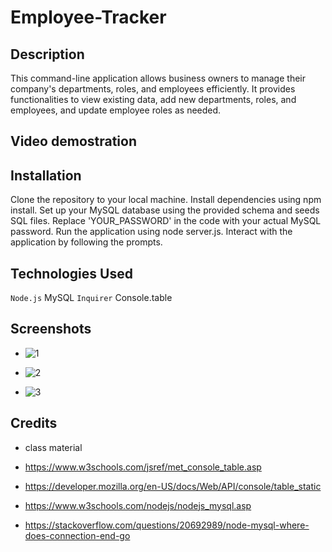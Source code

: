 # Employee-Tracker



## Description

This command-line application allows business owners to manage their company's departments, roles, and employees efficiently. It provides functionalities to view existing data, add new departments, roles, and employees, and update employee roles as needed.

## Video demostration 



## Installation
Clone the repository to your local machine.
Install dependencies using npm install.
Set up your MySQL database using the provided schema and seeds SQL files.
Replace 'YOUR_PASSWORD' in the code with your actual MySQL password.
Run the application using node server.js.
Interact with the application by following the prompts.

## Technologies Used
` Node.js
` MySQL
` Inquirer
` Console.table

## Screenshots
- ![1](https://github.com/caiman48/Employee-Tracker/assets/102683872/1fb73ee1-6a5c-4d89-8b58-022af77e1bb2)

- ![2](https://github.com/caiman48/Employee-Tracker/assets/102683872/c2d5eac2-d98c-4c10-9a35-d5ccfb025a9a)

- ![3](https://github.com/caiman48/Employee-Tracker/assets/102683872/188f987d-707d-47fd-803e-7d21ed73b36e)

## Credits

- class material 

- https://www.w3schools.com/jsref/met_console_table.asp

- https://developer.mozilla.org/en-US/docs/Web/API/console/table_static

- https://www.w3schools.com/nodejs/nodejs_mysql.asp

- https://stackoverflow.com/questions/20692989/node-mysql-where-does-connection-end-go


